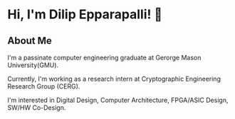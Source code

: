 # Hi, I'm Dilip Epparapalli! 👋

## About Me
I'm a passinate computer engineering graduate at Gerorge Mason University(GMU).

Currently, I'm working as a research intern at  Cryptographic Engineering Research Group (CERG).

I'm interested in Digital Design, Computer Architecture, FPGA/ASIC Design, SW/HW Co-Design. 
<!--
**DilipEpparapalli/DilipEpparapalli** is a ✨ _special_ ✨ repository because its `README.md` (this file) appears on your GitHub profile.

Here are some ideas to get you started:

- 🔭 I’m currently working on ...
- 🌱 I’m currently learning ...
- 👯 I’m looking to collaborate on ...
- 🤔 I’m looking for help with ...
- 💬 Ask me about ...
- 📫 How to reach me: ...
- 😄 Pronouns: ...
- ⚡ Fun fact: ...
-->
